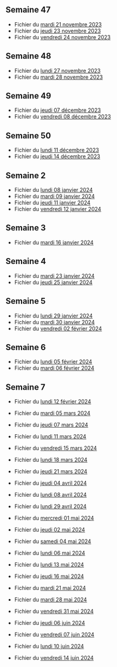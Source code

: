 ## Semaine 47

- Fichier du [mardi 21 novembre 2023](./6eme6/2023-11-21_6eme6.pdf)
- Fichier du [jeudi 23 novembre 2023](./6eme6/2023-11-23_6eme6.pdf)
- Fichier du [vendredi 24 novembre 2023](./6eme6/2023-11-24_6eme6.pdf)


## Semaine 48
 
- Fichier du [lundi 27 novembre 2023](./6eme6/2023-11-27_6eme6.pdf)
- Fichier du [mardi 28 novembre 2023](./6eme6/2023-11-28_6eme6.pdf)

## Semaine 49

- Fichier du [jeudi 07 décembre 2023](./6eme6/2023-12-07_6eme6.pdf)
- Fichier du [vendredi 08 décembre 2023](./6eme6/2023-12-08_6eme6.pdf)

## Semaine 50 

- Fichier du [lundi 11 décembre 2023](./6eme6/2023-12-11_6eme6.pdf)
- Fichier du [jeudi 14 décembre 2023](./6eme6/2023-12-14_6eme6.pdf)

## Semaine 2

- Fichier du [lundi 08 janvier 2024](./6eme6/2024-01-08_6eme6.pdf)
- Fichier du [mardi 09 janvier 2024](./6eme6/2024-01-09_6eme6.pdf)
- Fichier du [jeudi 11 janvier 2024](./6eme6/2024-01-11_6eme6.pdf)
- Fichier du [vendredi 12 janvier 2024](./6eme6/2024-01-12_6eme6.pdf)

## Semaine 3

- Fichier du [mardi 16 janvier 2024](./6eme6/2024-01-16_6eme6.pdf)

## Semaine 4

- Fichier du [mardi 23 janvier 2024](./6eme6/2024-01-23_6eme6.pdf)
- Fichier du [jeudi 25 janvier 2024](./6eme6/2024-01-25_6eme6.pdf)

## Semaine 5

- Fichier du [lundi 29 janvier 2024](./6eme6/2024-01-29_6eme6.pdf)
- Fichier du [mardi 30 janvier 2024](./6eme6/2024-01-30_6eme6.pdf)
- Fichier du [vendredi 02 février 2024](./6eme6/2024-02-02_6eme6.pdf)

## Semaine 6 

- Fichier du [lundi 05 février 2024](./6eme6/2024-02-05_6eme6.pdf)
- Fichier du [mardi 06 février 2024](./6eme6/2024-02-06_6eme6.pdf)

## Semaine 7 
 
- Fichier du [lundi 12 février 2024](./6eme6/2024-02-12_6eme6.pdf)
- Fichier du [mardi 05 mars 2024](./6eme6/2024-03-05_6eme6.pdf)
- Fichier du [jeudi 07 mars 2024](./6eme6/2024-03-07_6eme6.pdf)
- Fichier du [lundi 11 mars 2024](./6eme6/2024-03-11_6eme6.pdf)
- Fichier du [vendredi 15 mars 2024](./6eme6/2024-03-15_6eme6.pdf)


- Fichier du [lundi 18 mars 2024](./6eme6/2024-03-18_6eme6.pdf)
- Fichier du [jeudi 21 mars 2024](./6eme6/2024-03-21_6eme6.pdf)

- Fichier du [jeudi 04 avril 2024](./6eme6/2024-04-04_6eme6.pdf)
- Fichier du [lundi 08 avril 2024](./6eme6/2024-04-08_6eme6.pdf)
- Fichier du [lundi 29 avril 2024](./6eme6/2024-04-29_6eme6.pdf)
- Fichier du [mercredi 01 mai 2024](./6eme6/2024-05-01_6eme6.pdf)
- Fichier du [jeudi 02 mai 2024](./6eme6/2024-05-02_6eme6.pdf)
- Fichier du [samedi 04 mai 2024](./6eme6/2024-05-04_6eme6.pdf)
- Fichier du [lundi 06 mai 2024](./6eme6/2024-05-06_6eme6.pdf)
- Fichier du [lundi 13 mai 2024](./6eme6/2024-05-13_6eme6.pdf)
- Fichier du [jeudi 16 mai 2024](./6eme6/2024-05-16_6eme6.pdf)
- Fichier du [mardi 21 mai 2024](./6eme6/2024-05-21_6eme6.pdf)
- Fichier du [mardi 28 mai 2024](./6eme6/2024-05-28_6eme6.pdf)
- Fichier du [vendredi 31 mai 2024](./6eme6/2024-05-31_6eme6.pdf)
- Fichier du [jeudi 06 juin 2024](./6eme6/2024-06-06_6eme6.pdf)
- Fichier du [vendredi 07 juin 2024](./6eme6/2024-06-07_6eme6.pdf)
- Fichier du [lundi 10 juin 2024](./6eme6/2024-06-10_6eme6.pdf)
- Fichier du [vendredi 14 juin 2024](./6eme6/2024-06-14_6eme6.pdf)
